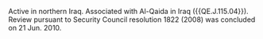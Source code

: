  Active in northern Iraq. Associated with Al-Qaida in Iraq ({{QE.J.115.04}}). 
Review pursuant to Security Council resolution 1822 (2008) was concluded on 21 
Jun. 2010. 
